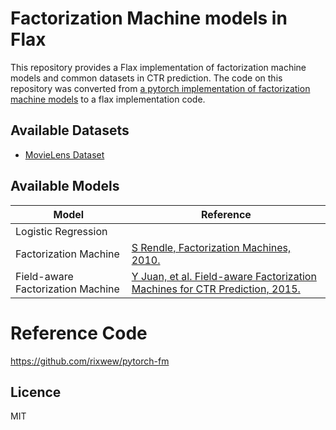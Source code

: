 # Factorization Machine models in Flax

This repository provides a Flax implementation of factorization machine models and common datasets in CTR prediction.
The code on this repository was converted from [a pytorch implementation of factorization machine models](https://github.com/rixwew/pytorch-fm) to a flax implementation code.


## Available Datasets

* [MovieLens Dataset](https://grouplens.org/datasets/movielens)


## Available Models

| Model | Reference |
|-------|-----------|
| Logistic Regression | |
| Factorization Machine | [S Rendle, Factorization Machines, 2010.](https://www.csie.ntu.edu.tw/~b97053/paper/Rendle2010FM.pdf) |
| Field-aware Factorization Machine | [Y Juan, et al. Field-aware Factorization Machines for CTR Prediction, 2015.](https://www.csie.ntu.edu.tw/~cjlin/papers/ffm.pdf) |


# Reference Code
https://github.com/rixwew/pytorch-fm

## Licence

MIT